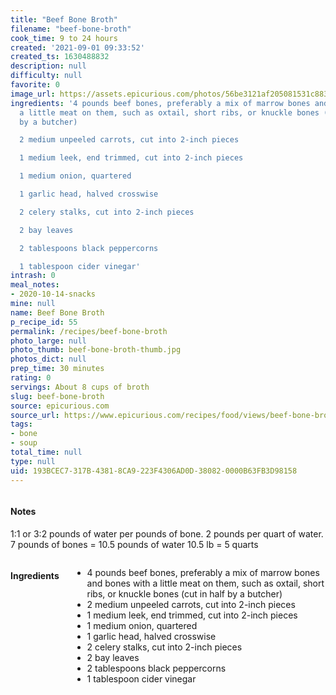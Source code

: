 ```yaml
---
title: "Beef Bone Broth"
filename: "beef-bone-broth"
cook_time: 9 to 24 hours
created: '2021-09-01 09:33:52'
created_ts: 1630488832
description: null
difficulty: null
favorite: 0
image_url: https://assets.epicurious.com/photos/56be3121af205081531c883f/2:1/w_1260%2Ch_630/EP_02112016_bone_broth_hero.jpg
ingredients: '4 pounds beef bones, preferably a mix of marrow bones and bones with
  a little meat on them, such as oxtail, short ribs, or knuckle bones (cut in half
  by a butcher)

  2 medium unpeeled carrots, cut into 2-inch pieces

  1 medium leek, end trimmed, cut into 2-inch pieces

  1 medium onion, quartered

  1 garlic head, halved crosswise

  2 celery stalks, cut into 2-inch pieces

  2 bay leaves

  2 tablespoons black peppercorns

  1 tablespoon cider vinegar'
intrash: 0
meal_notes:
- 2020-10-14-snacks
mine: null
name: Beef Bone Broth
p_recipe_id: 55
permalink: /recipes/beef-bone-broth
photo_large: null
photo_thumb: beef-bone-broth-thumb.jpg
photos_dict: null
prep_time: 30 minutes
rating: 0
servings: About 8 cups of broth
slug: beef-bone-broth
source: epicurious.com
source_url: https://www.epicurious.com/recipes/food/views/beef-bone-broth-51260700
tags:
- bone
- soup
total_time: null
type: null
uid: 193BCEC7-317B-4381-8CA9-223F4306AD0D-38082-0000B63FB3D98158
---
```

<div class="large-8 medium-7 columns" id="writeup">		<div id="notes"><h4>Notes</h4>
<div class="box box-notes"><p>1:1 or 3:2 pounds of water per pounds of bone.
2 pounds per quart of water.
7 pounds of bones = 10.5 pounds of water
10.5 lb = 5 quarts</p>
</div></div>	</div><!-- #writeup -->
</div><!-- #row-one -->
<div class="row" id="row-two">	<div class="medium-4 small-5 columns" id="ingredients"><h4>Ingredients</h4><div class="box box-ingredients content"><ul>
<li>4 pounds beef bones, preferably a mix of marrow bones and bones with a little meat on them, such as oxtail, short ribs, or knuckle bones (cut in half by a butcher)</li>
<li>2 medium unpeeled carrots, cut into 2-inch pieces</li>
<li>1 medium leek, end trimmed, cut into 2-inch pieces</li>
<li>1 medium onion, quartered</li>
<li>1 garlic head, halved crosswise</li>
<li>2 celery stalks, cut into 2-inch pieces</li>
<li>2 bay leaves</li>
<li>2 tablespoons black peppercorns</li>
<li>1 tablespoon cider vinegar</li>
</ul>
</div>	</div>	<div class="medium-6 small-7 columns" id="directions">	</div>